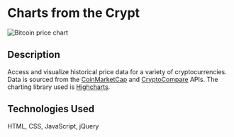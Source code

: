 # Charts from the Crypt

![Bitcoin price chart](https://s17.postimg.org/ao0hkzskv/charts_from_the_crypt_screenshot.jpg 'Bitcoin price chart')

## Description

Access and visualize historical price data for a variety of cryptocurrencies. Data is sourced from the [CoinMarketCap](https://coinmarketcap.com/api/) and [CryptoCompare](https://min-api.cryptocompare.com/) APIs. The charting library used is [Highcharts](https://www.highcharts.com/).

## Technologies Used

HTML, CSS, JavaScript, jQuery
